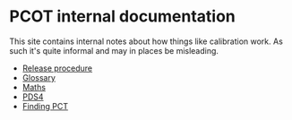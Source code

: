 # PCOT internal documentation

This site contains internal notes about how things like calibration work.
As such it's quite informal and may in places
be misleading.

* [Release procedure](release.md)
* [Glossary](glossary.md)
* [Maths](maths.md)
* [PDS4](pds4.md)
* [Finding PCT](findingPCT.md)
